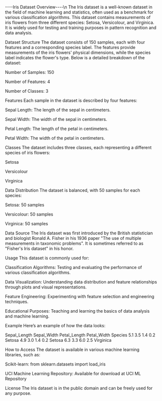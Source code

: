 ----Iris Dataset Overview----\n
The Iris dataset is a well-known dataset in the field of machine learning and statistics, often used as a benchmark for various classification algorithms. This dataset contains measurements of iris flowers from three different species: Setosa, Versicolour, and Virginica. It is widely used for testing and training purposes in pattern recognition and data analysis.

Dataset Structure
The dataset consists of 150 samples, each with four features and a corresponding species label. The features provide measurements of the iris flowers' physical dimensions, while the species label indicates the flower's type. Below is a detailed breakdown of the dataset:

Number of Samples: 150

Number of Features: 4

Number of Classes: 3

Features
Each sample in the dataset is described by four features:

Sepal Length: The length of the sepal in centimeters.

Sepal Width: The width of the sepal in centimeters.

Petal Length: The length of the petal in centimeters.

Petal Width: The width of the petal in centimeters.

Classes
The dataset includes three classes, each representing a different species of iris flowers:

Setosa

Versicolour

Virginica

Data Distribution
The dataset is balanced, with 50 samples for each species:

Setosa: 50 samples

Versicolour: 50 samples

Virginica: 50 samples

Data Source
The Iris dataset was first introduced by the British statistician and biologist Ronald A. Fisher in his 1936 paper "The use of multiple measurements in taxonomic problems". It is sometimes referred to as "Fisher's Iris dataset" in his honor.

Usage
This dataset is commonly used for:

Classification Algorithms: Testing and evaluating the performance of various classification algorithms.

Data Visualization: Understanding data distribution and feature relationships through plots and visual representations.

Feature Engineering: Experimenting with feature selection and engineering techniques.

Educational Purposes: Teaching and learning the basics of data analysis and machine learning.

Example
Here’s an example of how the data looks:

Sepal_Length	   Sepal_Width	   Petal_Length	   Petal_Width	   Species
5.1	            3.5	           1.4	            0.2	           Setosa
4.9	            3.0	           1.4	            0.2	           Setosa
6.3	            3.3	           6.0	            2.5	           Virginica

How to Access
The dataset is available in various machine learning libraries, such as:

Scikit-learn: from sklearn.datasets import load_iris

UCI Machine Learning Repository: Available for download at UCI ML Repository

License
The Iris dataset is in the public domain and can be freely used for any purpose.
 
